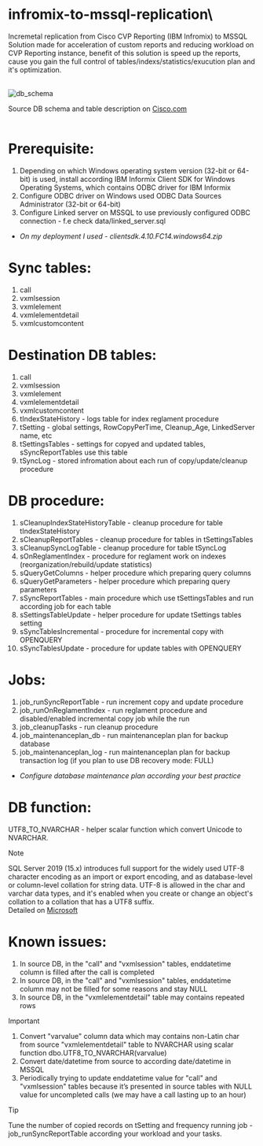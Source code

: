 # infromix-to-mssql-replication\

Incremetal replication from Cisco CVP Reporting (IBM Infromix) to MSSQL\
Solution made for acceleration of custom reports and reducing workload on CVP Reporting instance, benefit of this solution is speed up the reports, cause you gain the full control of tables/indexs/statistics/exucution plan and it's optimization.
<br>
<br>

![db_schema](https://github.com/pavelekshin/infromix-to-mssql-replication/blob/main/pic/db_schema.png)

Source DB schema and table description on [Cisco.com](https://www.cisco.com/c/en/us/td/docs/voice_ip_comm/cust_contact/contact_center/customer_voice_portal/cvp12_0/configuration/guide/ccvp_b_reporting-guide-for-cvp-1201/ccvp_b_reporting-guide-for-cvp-1201_chapter_0100.html) <br>
<br>


# Prerequisite:
1. Depending on which Windows operating system version (32-bit or 64-bit) is used, install according IBM Informix Client SDK for Windows Operating Systems, which contains ODBC driver for IBM Informix
1. Configure ODBC driver on Windows used ODBC Data Sources Administrator (32-bit or 64-bit)
1. Configure Linked server on MSSQL to use previously configured ODBC connection - f.e check data/linked_server.sql

* _On my deployment I used - clientsdk.4.10.FC14.windows64.zip_

# Sync tables:
1. call
1. vxmlsession
1. vxmlelement
1. vxmlelementdetail
1. vxmlcustomcontent

# Destination DB tables:
1. call
1. vxmlsession
1. vxmlelement
1. vxmlelementdetail
1. vxmlcustomcontent
1. tIndexStateHistory - logs table for index reglament procedure
1. tSetting - global settings, RowCopyPerTime, Cleanup_Age, LinkedServer name, etc
1. tSettingsTables - settings for copyed and updated tables, sSyncReportTables use this table
1. tSyncLog - stored infromation about each run of copy/update/cleanup procedure

# DB procedure:
1. sCleanupIndexStateHistoryTable - cleanup procedure for table tIndexStateHistory
1. sCleanupReportTables - cleanup procedure for tables in tSettingsTables
1. sCleanupSyncLogTable - cleanup procedure for table tSyncLog
1. sOnReglamentIndex - procedure for reglament work on indexes (reorganization/rebuild/update statistics)
1. sQueryGetColumns - helper procedure which preparing query columns
1. sQueryGetParameters - helper procedure which preparing query parameters
1. sSyncReportTables - main procedure which use tSettingsTables and run according job for each table
1. sSettingsTableUpdate - helper procedure for update tSettings tables setting
1. sSyncTablesIncremental - procedure for incremental copy with OPENQUERY
1. sSyncTablesUpdate - procedure for update tables with OPENQUERY

# Jobs:
1. job_runSyncReportTable - run increment copy and update procedure
1. job_runOnReglamentIndex - run reglament procedure and disabled/enabled incremental copy job while the run
1. job_cleanupTasks - run cleanup procedure
1. job_maintenanceplan_db - run maintenanceplan plan for backup database
1. job_maintenanceplan_log - run maintenanceplan plan for backup transaction log (if you plan to use DB recovery mode: FULL)

* _Configure database maintenance plan according your best practice_

# DB function:
UTF8_TO_NVARCHAR - helper scalar function which convert Unicode to NVARCHAR.

> [!NOTE]
> SQL Server 2019 (15.x) introduces full support for the widely used UTF-8 character encoding as an import or export encoding, and as database-level or column-level collation for string data. UTF-8 is allowed in the char and varchar data types, and it's enabled when you create or change an object's collation to a collation that has a UTF8 suffix.\
> Detailed on [Microsoft](https://learn.microsoft.com/en-us/sql/relational-databases/collations/collation-and-unicode-support?view=sql-server-ver16#utf8)

# Known issues:
1. In source DB, in the "call" and "vxmlsession" tables, enddatetime column is filled after the call is completed
2. In source DB, in the "call" and "vxmlsession" tables, enddatetime column may not be filled for some reasons and stay NULL
3. In source DB, in the "vxmlelementdetail" table may contains repeated rows

> [!IMPORTANT]
> 1. Convert "varvalue" column data which may contains non-Latin char from source "vxmlelementdetail" table to NVARCHAR using scalar function dbo.UTF8_TO_NVARCHAR(varvalue)
> 1. Convert date/datetime from source to according date/datetime in MSSQL 
> 1. Periodically trying to update enddatetime value for "call" and "vxmlsession" tables because it’s presented in source tables with NULL value for uncompleted calls (we may have a call lasting up to an hour)

> [!TIP]
> Tune the number of copied records on tSetting and frequency running job - job_runSyncReportTable according your workload and your tasks.
